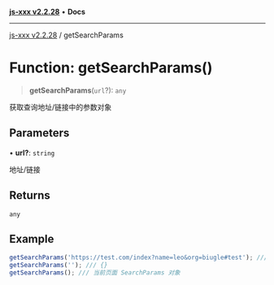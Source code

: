 [**js-xxx v2.2.28**](../README.md) • **Docs**

***

[js-xxx v2.2.28](../README.md) / getSearchParams

# Function: getSearchParams()

> **getSearchParams**(`url`?): `any`

获取查询地址/链接中的参数对象

## Parameters

• **url?**: `string`

地址/链接

## Returns

`any`

## Example

```ts
getSearchParams('https://test.com/index?name=leo&org=biugle#test'); /// {name: 'leo', org: 'biugle'}
getSearchParams(''); /// {}
getSearchParams(); /// 当前页面 SearchParams 对象
```
